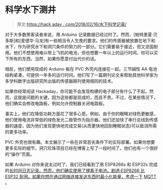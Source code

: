 # 科学水下测井

> 原文:[https://hack aday . com/2018/02/16/水下科学记录/](https://hackaday.com/2018/02/16/underwater-logging-for-science/)

对于大多数黑客读者来说，用 Arduino 记录数据已经过时了。然而，[帕特里夏·贝多斯]和[爱德华·马龙]有一些相当令人生畏的要求。他们的传感器被放置在地下和水下，作为研究水下和洞穴条件的努力的一部分。它们需要易于接近，但又坚固耐用。他们不想使用难以带上飞机的电池，但也想要一年以上的运行时间。你可以买下所有的东西，当然，如果你愿意付出代价的话。

相反，他们使用现成的 Arduino 板在 PVC 外壳内连接在一起。三节碱性 AA 电池结构紧凑，可提供一年多的运行时间。他们写了一篇期刊论文来帮助其他科学家为多学科数字出版研究所出版的传感器期刊使用相同的技术。

如果你经常阅读 Hackaday，你可能不会发现构建的电子部分有什么了不起。然而，这就是问题的关键，因为这些都是现成的，而且不贵。不过，在某些情况下，他们确实会修改电路板，例如允许控制器关闭电路板。

事实上，他们在降低功耗方面花了很多心思。例如，由于你的眼睛对绿色更敏感，他们使用电流非常低的绿色发光二极管作为指示器。他们还加快了串行总线到传感器的速度，因为他们发现更快地完成交易(从而更快地回到睡眠状态)可以抵消所需的更多功率。

PVC 外壳也很有趣。本文展示了一些在非常恶劣条件下的实际部署。如果你想要更多实际的细节，洞穴珍珠项目已经在博客上写了一段时间了。他们也有一个很好的“操作”页面。

如果 Arduino 对你来说太过时了，我们已经看到了用 ESP8266s 和 ESP32s 完成的[长时间日志记录。然而，他们确实使用了锂离子电池。剧透:ESP8266 比 ESP32 耐用。如果你想在通过网络连接发送东西时最小化能量，考虑一下](https://hackaday.com/2017/09/24/datalogger-uses-esp32-and-esp8266-low-power-modes/) [MQTT](https://hackaday.com/2017/10/31/review-iot-data-logging-services-with-mqtt/) 。
